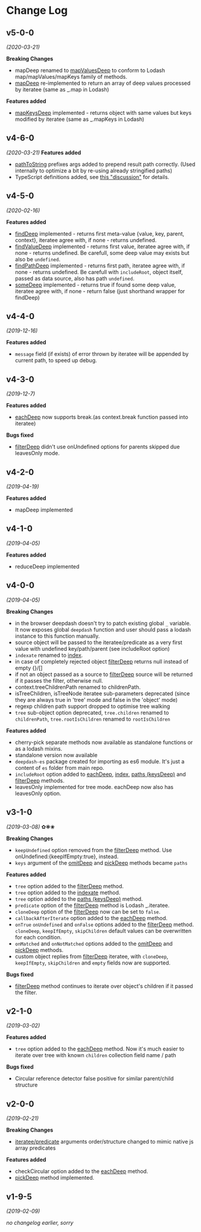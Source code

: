 # Change Log

## v5-0-0
*(2020-03-21)*

**Breaking Changes**
- mapDeep renamed to [mapValuesDeep](/#mapvaluesdeep) to conform to Lodash map/mapValues/mapKeys family of methods.
- [mapDeep](/#mapdeep) re-implemented to return an array of deep values processed by iteratee (same as _.map in Lodash)

**Features added**
- [mapKeysDeep](/#mapkeysdeep) implemented - returns object with same values but keys modified by iteratee (same as _.mapKeys in Lodash)

## v4-6-0
*(2020-03-21)*
**Features added**
- [pathToString](/#pathtostring) prefixes args added to prepend result path correctly. (Used internally to optimize a bit by re-using already stringified paths)
- TypeScript definitions added, see [this "discussion"](https://github.com/YuriGor/deepdash/issues/14) for details.

## v4-5-0
*(2020-02-16)*

**Features added**
- [findDeep](/#finddeep) implemented - returns first meta-value {value, key, parent, context},
iteratee agree with, if none - returns undefined.
- [findValueDeep](/#findvaluedeep) implemented - returns first value,
iteratee agree with, if none - returns undefined. Be carefull, some deep value may exists but also be `undefined`.
- [findPathDeep](/#findpathdeep) implemented - returns first path,
iteratee agree with, if none - returns undefined. Be carefull with `includeRoot`, object itself, passed as data source, also has path `undefined`.
- [someDeep](/#somedeep) implemented - returns true if found some deep value,
iteratee agree with, if none - return false (just shorthand wrapper for findDeep)

## v4-4-0
*(2019-12-16)*

**Features added**
- `message` field (if exists) of error thrown by iteratee will be appended by current path, to speed up debug.

## v4-3-0
*(2019-12-7)*

**Features added**
- [eachDeep](/#eachdeep-foreachdeep) now supports break.(as context.break function passed into iteratee)

**Bugs fixed**
- [filterDeep](/#filterdeep) didn't use onUndefined options for parents skipped due leavesOnly mode.

## v4-2-0
*(2019-04-19)*

**Features added**
- mapDeep implemented

## v4-1-0
*(2019-04-05)*

**Features added**
- reduceDeep implemented

## v4-0-0
*(2019-04-05)*

**Breaking Changes**
- in the browser deepdash doesn't try to patch existing global `_` variable. It now exposes global `deepdash` function and user should pass a lodash instance to this function manually.
- source object will be passed to the iteratee/predicate as a very first value with undefined key/path/parent (see includeRoot option)
- `indexate` renamed to [index](/#index).
- in case of completely rejected object [filterDeep](/#filterdeep) returns null instead of empty {}/[]
- if not an object passed as a source to [filterDeep](/#filterdeep) source will be returned if it passes the filter, otherwise null.
- context.treeChildrenPath renamed to childrenPath.
- isTreeChildren, isTreeNode iteratee sub-parameters deprecated (since they are always true in 'tree' mode and false in the 'object'  mode)
- regexp children path support dropped to optimise tree walking
- `tree` sub-object option deprecated, `tree.children` renamed to `childrenPath`, `tree.rootIsChildren` renamed to `rootIsChildren`

**Features added**
- cherry-pick separate methods now available as standalone functions or as a lodash mixins.
- standalone version now available
- `deepdash-es` package created for importing as es6 module. It's just a content of `es` folder from main repo.
- `includeRoot` option added to [eachDeep](/#eachdeep-foreachdeep), [index](/#index), [paths (keysDeep)](/#paths-keysdeep) and [filterDeep](/#filterdeep) methods.
- leavesOnly implemented for tree mode. eachDeep now also has leavesOnly option.

## v3-1-0
*(2019-03-08)* ✿❃❀

**Breaking Changes**

- `keepUndefined` option removed from the [filterDeep](/#filterdeep) method. Use onUndefined:{keepIfEmpty:true}, instead.
- `keys` argument of the [omitDeep](/#omitdeep) and [pickDeep](/#pickdeep) methods became `paths`

**Features added**

- `tree` option added to the [filterDeep](/#filterdeep) method.
- `tree` option added to the [indexate](/#indexate) method.
- `tree` option added to the [paths (keysDeep)](/#paths-keysdeep) method.
- `predicate` option of the [filterDeep](/#filterdeep) method is Lodash _.iteratee.
- `cloneDeep` option of the [filterDeep](/#filterdeep) now can be set to `false`.
- `callbackAfterIterate` option added to the [eachDeep](/#eachdeep-foreachdeep) method.
- `onTrue` `onUndefined` and `onFalse` options added to the [filterDeep](/#filterdeep) method. `cloneDeep`, `keepIfEmpty`, `skipChildren` default values can be overwritten for each condition.
- `onMatched` and `onNotMatched` options added to the [omitDeep](/#omitdeep) and [pickDeep](/#pickdeep) methods.
- custom object replies from [filterDeep](/#filterdeep) iteratee, with `cloneDeep`, `keepIfEmpty`, `skipChildren` and `empty` fields now are supported.

**Bugs fixed**

- [filterDeep](/#filterdeep) method continues to iterate over object's children if it passed the filter.

## v2-1-0
*(2019-03-02)*

**Features added**

- `tree` option added to the [eachDeep](/#eachdeep-foreachdeep) method.
Now it's much easier to iterate over tree with known `children` collection field name / path

**Bugs fixed**

- Circular reference detector false positive for similar parent/child structure

## v2-0-0
*(2019-02-21)*

**Breaking Changes**

- [iteratee/predicate](/#iteratee) arguments order/structure changed to mimic native js array predicates

**Features added**

- checkCircular option added to the [eachDeep](/#eachdeep-foreachdeep) method.
- [pickDeep](/#peekdeep) method implemented.

## v1-9-5
*(2019-02-09)*

*no changelog earlier, sorry*